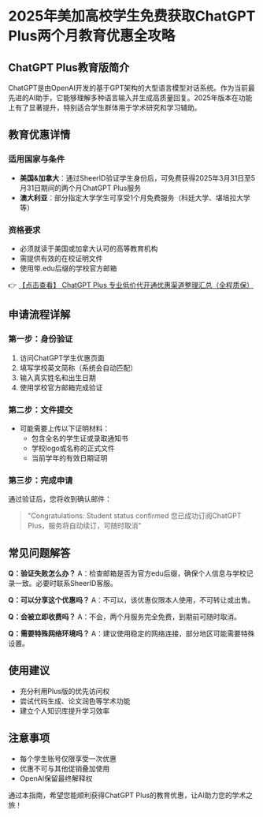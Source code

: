 # 2025年美加高校学生免费获取ChatGPT Plus两个月教育优惠全攻略

## ChatGPT Plus教育版简介

ChatGPT是由OpenAI开发的基于GPT架构的大型语言模型对话系统。作为当前最先进的AI助手，它能够理解多种语言输入并生成高质量回复。2025年版本在功能上有了显著提升，特别适合学生群体用于学术研究和学习辅助。

## 教育优惠详情

### 适用国家与条件
- **美国&加拿大**：通过SheerID验证学生身份后，可免费获得2025年3月31日至5月31日期间的两个月ChatGPT Plus服务
- **澳大利亚**：部分指定大学学生可享受1个月免费服务（科廷大学、堪培拉大学等）

### 资格要求
- 必须就读于美国或加拿大认可的高等教育机构
- 需提供有效的在校证明文件
- 使用带.edu后缀的学校官方邮箱

👉 [【点击查看】 ChatGPT Plus 专业低价代开通优惠渠道整理汇总（全程质保）](https://bit.ly/DaiKai)

## 申请流程详解

### 第一步：身份验证
1. 访问ChatGPT学生优惠页面
2. 填写学校英文简称（系统会自动匹配）
3. 输入真实姓名和出生日期
4. 使用学校官方邮箱完成验证

### 第二步：文件提交
- 可能需要上传以下证明材料：
  - 包含全名的学生证或录取通知书
  - 学校logo或名称的正式文件
  - 当前学年的有效日期证明

### 第三步：完成申请
通过验证后，您将收到确认邮件：
> "Congratulations: Student status confirmed
> 您已成功订阅ChatGPT Plus，服务将自动续订，可随时取消"

## 常见问题解答

**Q：验证失败怎么办？**
A：检查邮箱是否为官方edu后缀，确保个人信息与学校记录一致。必要时联系SheerID客服。

**Q：可以分享这个优惠吗？**
A：不可以，该优惠仅限本人使用，不可转让或出售。

**Q：会被立即收费吗？**
A：不会，两个月服务完全免费，到期前可随时取消。

**Q：需要特殊网络环境吗？**
A：建议使用稳定的网络连接，部分地区可能需要特殊设置。

## 使用建议
- 充分利用Plus版的优先访问权
- 尝试代码生成、论文润色等学术功能
- 建立个人知识库提升学习效率

## 注意事项
- 每个学生账号仅限享受一次优惠
- 优惠不可与其他促销叠加使用
- OpenAI保留最终解释权

通过本指南，希望您能顺利获得ChatGPT Plus的教育优惠，让AI助力您的学术之旅！